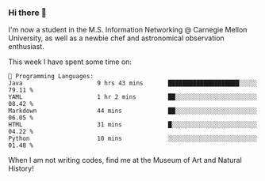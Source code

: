 ### Hi there 👋

I'm now a student in the M.S. Information Networking @ Carnegie Mellon University, as well as a newbie chef and astronomical observation enthusiast. 



<!--START_SECTION:waka-->
This week I have spent some time on: 

```text
💬 Programming Languages: 
Java                     9 hrs 43 mins       ████████████████████░░░░░   79.11 % 
YAML                     1 hr 2 mins         ██░░░░░░░░░░░░░░░░░░░░░░░   08.42 % 
Markdown                 44 mins             ██░░░░░░░░░░░░░░░░░░░░░░░   06.05 % 
HTML                     31 mins             █░░░░░░░░░░░░░░░░░░░░░░░░   04.22 % 
Python                   10 mins             ░░░░░░░░░░░░░░░░░░░░░░░░░   01.48 % 
```


<!--END_SECTION:waka-->

When I am not writing codes, find me at the Museum of Art and Natural History!
